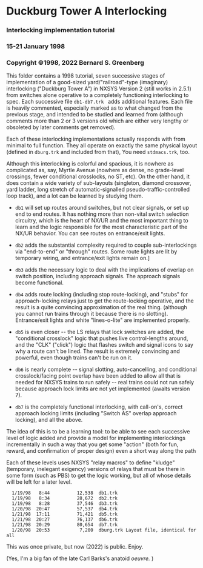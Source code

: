 #  Duckburg Tower A Interlocking 
### Interlocking implementation tutorial
### 15-21 January 1998
### Copyright ©1998, 2022 Bernard S. Greenberg

This folder contains a 1998 tutorial, seven successive stages of implementation of a good-sized yard/"railroad"-type (imaginary) interlocking ("Duckburg Tower A") in NXSYS Version 2 (still works in 2.5.1) from switches alone operative to a completely functioning interlocking to spec.  Each successive file `db1-db7.trk ` adds additional features.  Each file is heavily commented, especially marked as to what changed from the previous stage, and intended to be studied and learned from (although comments more than 2 or 3 versions old which are either very lengthy or
obsoleted by later comments get removed).

Each of these interlocking implementations actually responds with
from minimal to full function.  They all operate on exactly the same
physical layout (defined in `dburg.trk` and included from that), You
need `stdmacs.trk`, too.

Although this interlocking is colorful and spacious, it is nowhere as
complicated as, say, Myrtle Avenue (nowhere as dense, no grade-level
crossings, fewer conditional crosslocks, no ST, etc).  On the other
hand, it does contain a wide variety of sub-layouts (singleton,
diamond crossover, yard ladder, long stretch of automatic-signalled
pseudo-traffic-controlled loop track), and a lot can be learned by
studying them.

- `db1` will set up routes around switches, but not clear signals, or
  set up end to end routes.  It has nothing more than non-vital switch
  selection circuitry, which is the heart of NX/UR and the most important
  thing to learn and the logic responsible for the most characteristic
  part of the NX/UR behavior.  You can see routes on entrance/exit lights.

- `db2` adds the substantial complexity required to couple sub-interlockings
  via "end-to-end" or "through" routes.  Some route lights are lit by
  temporary wiring, and entrance/exit lights remain on.]

- `db3` adds the necessary logic to deal with the implications of overlap
  on switch position, including approach signals.  The approach signals
  become functional.

- `db4` adds route locking (including stop route-locking), and "stubs" for
  approach-locking relays just to get the route-locking operative, and
  the result is a quite convincing approximation of the real thing.
  (although you cannot run trains through it because there is no slotting).
  Entrance/exit lights and white "lines-o-lite" are implemented properly.

- `db5` is even closer -- the LS relays that lock switches are added, the
  "conditional crosslock" logic that pushes live control-lengths around,
  and the "CLK" ("click") logic that flashes switch and signal icons
  to say why a route can't be lined.  The result is extremely convincing
  and powerful, even though trains can't be run on it.

- `db6` is nearly complete -- signal slotting, auto-cancelling, and
  conditional crosslock/facing point overlap have been added to
  allow all that is needed for NXSYS trains to run safely -- real
  trains could not run safely because approach lock limits are not yet 
  implemented (awaits version 7).

- `db7` is the completely functional interlocking, with call-on's, 
  correct approach locking limits (including "Switch AS" overlap approach
  locking), and all the above.

The idea of this is to be a learning tool: to be able to see each
successive level of logic added and provide a model for implementing
interlockings incrementally in such a way that you get some "action"
(both for fun, reward, and confirmation of proper design) even a
short way along the path

Each of these levels uses NXSYS "relay macros" to define "kludge"
(temporary, inelegant exigency) versions of relays that must be there
in some form (such as PBS) to get the logic working, but all of whose
details will be left for a later level.

 	

~~~~
  1/19/98   8:44          12,538  db1.trk
  1/19/98   8:34          28,672  db2.trk
  1/19/98   8:28          37,546  db3.trk
  1/20/98  20:47          57,537  db4.trk
  1/21/98  17:11          71,421  db5.trk
  1/21/98  20:27          76,137  db6.trk
  1/21/98  20:29          80,654  db7.trk
  1/20/98  20:53           7,200  dburg.trk Layout file, identical for all
~~~~

This was once private, but now (2022) is public.  Enjoy. 

(Yes, I'm a big fan of the late Carl Barks's anatoid *oeuvre.* )